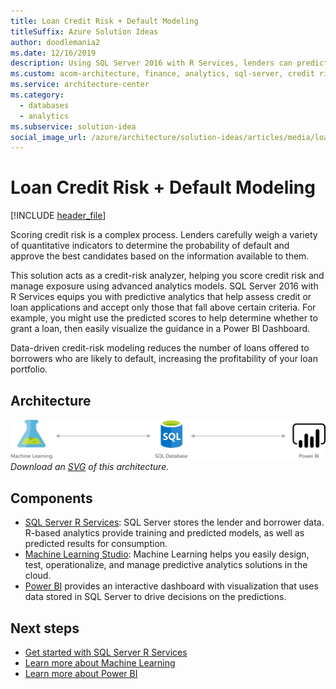 ```yaml
---
title: Loan Credit Risk + Default Modeling
titleSuffix: Azure Solution Ideas
author: doodlemania2
ms.date: 12/16/2019
description: Using SQL Server 2016 with R Services, lenders can predict a borrower's credit risk and default probability to help issue fewer unprofitable loans.
ms.custom: acom-architecture, finance, analytics, sql-server, credit risk analyzer, credit risk modeling, probability of default, 'https://azure.microsoft.com/solutions/architecture/loan-credit-risk-analyzer-and-default-modeling/'
ms.service: architecture-center
ms.category:
  - databases
  - analytics
ms.subservice: solution-idea
social_image_url: /azure/architecture/solution-ideas/articles/media/loan-credit-risk-analyzer-and-default-modeling.png
---
```


# Loan Credit Risk + Default Modeling

[!INCLUDE [header_file](../../../includes/sol-idea-header.md)]

Scoring credit risk is a complex process. Lenders carefully weigh a variety of quantitative indicators to determine the probability of default and approve the best candidates based on the information available to them.

This solution acts as a credit-risk analyzer, helping you score credit risk and manage exposure using advanced analytics models. SQL Server 2016 with R Services equips you with predictive analytics that help assess credit or loan applications and accept only those that fall above certain criteria. For example, you might use the predicted scores to help determine whether to grant a loan, then easily visualize the guidance in a Power BI Dashboard.

Data-driven credit-risk modeling reduces the number of loans offered to borrowers who are likely to default, increasing the profitability of your loan portfolio.

## Architecture

![Architecture Diagram](../media/loan-credit-risk-analyzer-and-default-modeling.png)
*Download an [SVG](../media/loan-credit-risk-analyzer-and-default-modeling.svg) of this architecture.*

## Components

* [SQL Server R Services](https://docs.microsoft.com/sql/machine-learning/r/sql-server-r-services?view=sql-server-2016): SQL Server stores the lender and borrower data. R-based analytics provide training and predicted models, as well as predicted results for consumption.
* [Machine Learning Studio](https://azure.microsoft.com/services/machine-learning-studio): Machine Learning helps you easily design, test, operationalize, and manage predictive analytics solutions in the cloud.
* [Power BI](https://powerbi.microsoft.com) provides an interactive dashboard with visualization that uses data stored in SQL Server to drive decisions on the predictions.

## Next steps

* [Get started with SQL Server R Services](https://docs.microsoft.com/sql/advanced-analytics/r/getting-started-with-sql-server-r-services)
* [Learn more about Machine Learning](/azure/machine-learning/overview-what-is-azure-ml)
* [Learn more about Power BI](https://powerbi.microsoft.com/documentation/powerbi-service-get-started)
